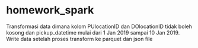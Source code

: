 # homework_spark
Transformasi data dimana kolom PUlocationID dan DOlocationID tidak boleh kosong dan pickup_datetime mulai dari 1 Jan 2019 sampai 10 Jan 2019. Write data setelah proses transform ke parquet dan json file
